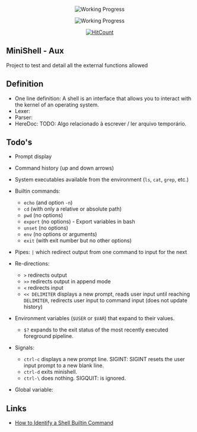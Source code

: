 <p align="center"><img src="https://i2.wp.com/www.aponia-dental-center.com/fachzahnarztliche-praxis/wp-content/uploads/2014/01/work-in-progress.png?fit=286%2C253" alt="Working Progress"> </p>

<p align="center"><img src="https://miro.medium.com/max/450/1*ZE2T9JllKfTOQ90oDwqGmQ.png" alt="Working Progress"> </p>



<div align="center">

[![HitCount](https://hits.dwyl.com/rlinsdev/42-Minishell-aux.svg?style=flat-square&show=unique)](http://hits.dwyl.com/rlinsdev/42-Minishell-aux)

</div>

## MiniShell - Aux
Project to test and detail all the external functions allowed



## Definition
* One line definition: A shell is an interface that allows you to interact with the kernel of an operating system.
* Lexer:
* Parser:
* HereDoc: TODO: Algo relacionado à escrever / ler arquivo temporário.


## Todo's
* Prompt display
* Command history (up and down arrows)
* System executables available from the environment (`ls`, `cat`, `grep`, etc.)
* Builtin commands:
  * `echo` (and option `-n`)
  * `cd` (with only a relative or absolute path)
  * `pwd` (no options)
  * `export` (no options) - Export  variables in bash
  * `unset` (no options)
  * `env` (no options or arguments)
  * `exit` (with exit number but no other options)

* Pipes: `|` which redirect output from one command to input for the next

* Re-directions:
  * `>` redirects output
  * `>>` redirects output in append mode
  * `<` redirects input
  * `<< DELIMITER` displays a new prompt, reads user input until reaching
  	`DELIMITER`, redirects user input to command input (does not update history)


* Environment variables (`$USER` or `$VAR`) that expand to their values.
  * `$?` expands to the exit status of the most recently executed foreground pipeline.


* Signals:
  * `ctrl-c` displays a new prompt line. SIGINT: SIGINT resets the user input
  prompt to a new blank line.
  * `ctrl-d` exits minishell.
  * `ctrl-\` does nothing. SIGQUIT: is ignored.

* Global variable:

## Links
* <a href="https://www.makeuseof.com/shell-builtin-commands-in-linux/">How to Identify a Shell Builtin Command</a>
